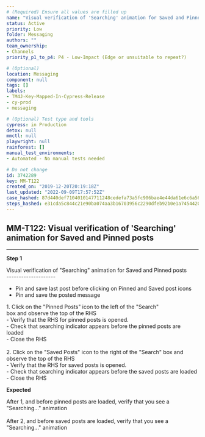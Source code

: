 ```yaml
---
# (Required) Ensure all values are filled up
name: "Visual verification of 'Searching' animation for Saved and Pinned posts"
status: Active
priority: Low
folder: Messaging
authors: ""
team_ownership: 
- Channels
priority_p1_to_p4: P4 - Low-Impact (Edge or unsuitable to repeat?)

# (Optional)
location: Messaging
component: null
tags: []
labels: 
- TM4J-Key-Mapped-In-Cypress-Release
- cy-prod
- messaging

# (Optional) Test type and tools
cypress: in Production
detox: null
mmctl: null
playwright: null
rainforest: []
manual_test_environments: 
- Automated - No manual tests needed

# Do not change
id: 3742289
key: MM-T122
created_on: "2019-12-20T20:19:18Z"
last_updated: "2022-09-09T17:57:52Z"
case_hashed: 87d440def7104010147711248cedefa73a5fc906bae4e44da61e6c6a56121c5932f04c24782bfc28a58fcc5ad34c9a0f
steps_hashed: e31cda5c844c21e90ba074aa3b16703956c2290dfeb92b0e1a7454420a840e7812b3432e0337cba621e22efacbebf24f
---
```


<!-- (Auto-generated) Based on frontmatter's "key" and "name" -->

## MM-T122: Visual verification of 'Searching' animation for Saved and Pinned posts

---

**Step 1**

Visual verification of "Searching" animation for Saved and Pinned posts\
\--------------------

- Pin and save last post before clicking on Pinned and Saved post icons
- Pin and save the posted message

1\. Click on the "Pinned Posts" icon to the left of the "Search"\
box and observe the top of the RHS\
\- Verify that the RHS for pinned posts is opened.\
\- Check that searching indicator appears before the pinned posts are loaded\
\- Close the RHS\
\
2\. Click on the "Saved Posts" icon to the right of the "Search" box and observe the top of the RHS\
\- Verify that the RHS for saved posts is opened.\
\- Check that searching indicator appears before the saved posts are loaded\
\- Close the RHS

**Expected**

After 1, and before pinned posts are loaded, verify that you see a "Searching..." animation\
\
After 2, and before saved posts are loaded, verify that you see a "Searching..." animation
